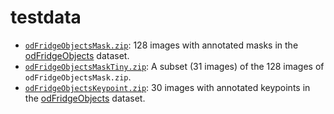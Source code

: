 # testdata #

* [`odFridgeObjectsMask.zip`](https://github.com/simonzhaoms/testdata/raw/master/odFridgeObjectsMask.zip):
  128 images with annotated masks in the
  [odFridgeObjects](https://cvbp.blob.core.windows.net/public/datasets/object_detection/odFridgeObjects.zip)
  dataset.
* [`odFridgeObjectsMaskTiny.zip`](https://github.com/simonzhaoms/testdata/raw/master/odFridgeObjectsMaskTiny.zip):
  A subset (31 images) of the 128 images of `odFridgeObjectsMask.zip`.
* [`odFridgeObjectsKeypoint.zip`](https://github.com/simonzhaoms/testdata/raw/master/odFridgeObjectsKeypoint.zip):
  30 images with annotated keypoints in the
  [odFridgeObjects](https://cvbp.blob.core.windows.net/public/datasets/object_detection/odFridgeObjects.zip)
  dataset.
